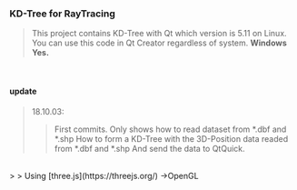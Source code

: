 ### KD-Tree for RayTracing

> This project contains KD-Tree with Qt which version is 5.11 on Linux.
> You can use this code in Qt Creator regardless of system. **Windows Yes.**
<br>

#### update
> 18.10.03:
> > First commits. Only shows how to read dataset from *.dbf and *.shp
> > How to form a KD-Tree with the 3D-Position data readed from *.dbf and *.shp
> > And send the data to QtQuick.
<br/>
> > Using [three.js](https://threejs.org/) ->OpenGL
